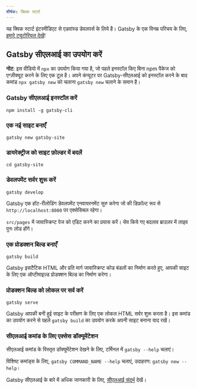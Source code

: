 ```yaml
---
शीर्षक: क्विक स्टार्ट
---
```


यह क्विक स्टार्ट इंटरमीडिएट से एडवांस्ड डेवलपर्स के लिये है। Gatsby के एक विनम्र परिचय के लिए, [हमारे ट्यूटोरियल देखें](/tutorial/)!

## Gatsby सीएलआई का उपयोग करें

<EggheadEmbed
  lessonLink="https://egghead.io/lessons/gatsby-quick-start-with-gatsby-create-develop-and-build-gatsby-sites-from-the-command-line"
  lessonTitle="Gatsby के साथ तुरंत शुरुआत करें: कमांड लाइन से Gatsby साइट बनाएँ, विकसित करें और निर्माण करें"
/>

**नोट**: इस वीडियो में `npx` का उपयोग किया गया है, जो पहले इनस्टॉल किए बिना npm पैकेज को एग्ज़ीक्यूट करने के लिए एक टूल है। अपने कंप्यूटर पर Gatsby-सीएलआई को इनस्टॉल करने के बाद कमांड `npx gatsby new` को चलाना `gatsby new` चलाने के समान है।

### Gatsby सीएलआई इनस्टॉल करें

```shell
npm install -g gatsby-cli
```

### एक नई साइट बनाएँ

```shell
gatsby new gatsby-site
```

### डायरेक्ट्रीज को साइट फ़ोल्डर में बदलें

```shell
cd gatsby-site
```

### डेवलपमेंट सर्वर शुरू करें

```shell
gatsby develop
```

Gatsby एक हॉट-रीलोडिंग डेवलपमेंट एनवायरनमेंट सुरु करेगा जो की डिफ़ॉल्ट रूप से `http://localhost:8000` पर एक्सेसिबल रहेगा।

`src/pages` में जावास्क्रिप्ट पेज को एडिट करने का प्रयास करें। सेव किये गए बदलाव ब्राउज़र में लाइव पुनः लोड होंगे।

### एक प्रोडक्शन बिल्ड बनाएँ

```shell
gatsby build
```

Gatsby इसटैटिक HTML और प्रति मार्ग जावास्क्रिप्ट कोड बंडलों का निर्माण करते हुए, आपकी साइट के लिए एक ऑप्टीमाइज़्ड प्रोडक्शन बिल्ड का निर्माण करेगा।

### प्रोडक्शन बिल्ड को लोकल पर सर्व करें

```shell
gatsby serve
```

Gatsby आपकी बनी हुई साइट के परीक्षण के लिए एक लोकल HTML सर्वर शुरू करता है। इस कमांड का उपयोग करने से पहले `gatsby build` का उपयोग करके अपनी साइट बनाना याद रखें।

### सीएलआई कमांड के लिए एक्सेस डॉक्यूमेंटेशन

सीएलआई कमांड के विस्तृत डॉक्यूमेंटेशन देखने के लिए, टर्मिनल में `gatsby --help` चलाएं।

विशिष्ट कमांड्स के लिए, `gatsby COMMAND_NAME --help` चलाएं, उदाहरण: `gatsby new --help`।

Gatsby सीएलआई के बारे में अधिक जानकारी के लिए, [सीएलआई संदर्भ](/docs/gatsby-cli/) देखें।
